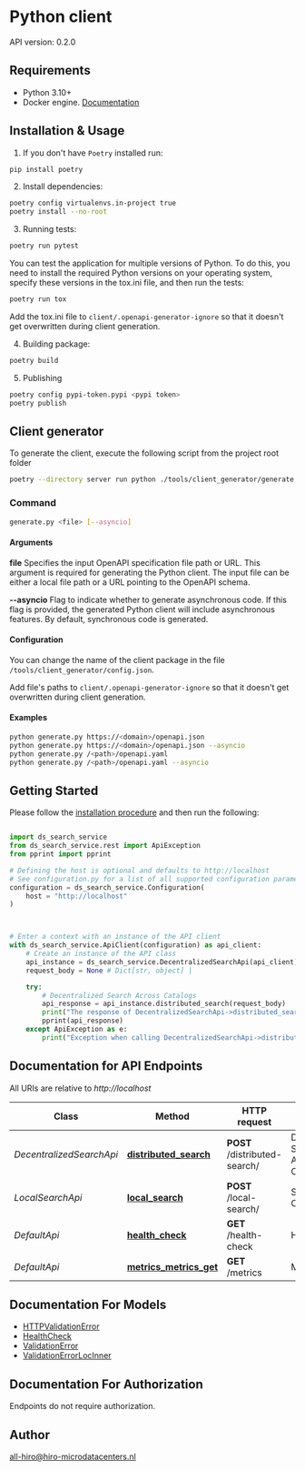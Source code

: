 # Python client
API version: 0.2.0

## Requirements

- Python 3.10+
- Docker engine. [Documentation](https://docs.docker.com/engine/install/)

## Installation & Usage

1. If you don't have `Poetry` installed run:

```bash
pip install poetry
```

2. Install dependencies:

```bash
poetry config virtualenvs.in-project true
poetry install --no-root
```

3. Running tests:

```bash
poetry run pytest
```

You can test the application for multiple versions of Python. To do this, you need to install the required Python versions on your operating system, specify these versions in the tox.ini file, and then run the tests:
```bash
poetry run tox
```
Add the tox.ini file to `client/.openapi-generator-ignore` so that it doesn't get overwritten during client generation.

4. Building package:

```bash
poetry build
```

5. Publishing
```bash
poetry config pypi-token.pypi <pypi token>
poetry publish
```

## Client generator
To generate the client, execute the following script from the project root folder
```bash
poetry --directory server run python ./tools/client_generator/generate.py ./api/openapi.yaml
```

### Command
```bash
generate.py <file> [--asyncio]
```

#### Arguments
**file**
Specifies the input OpenAPI specification file path or URL. This argument is required for generating the Python client. The input file can be either a local file path or a URL pointing to the OpenAPI schema.

**--asyncio**
Flag to indicate whether to generate asynchronous code. If this flag is provided, the generated Python client will include asynchronous features. By default, synchronous code is generated.

#### Configuration
You can change the name of the client package in the file `/tools/client_generator/config.json`.

Add file's paths to `client/.openapi-generator-ignore` so that it doesn't get overwritten during client generation.

#### Examples

```bash
python generate.py https://<domain>/openapi.json
python generate.py https://<domain>/openapi.json --asyncio
python generate.py /<path>/openapi.yaml
python generate.py /<path>/openapi.yaml --asyncio
```

## Getting Started

Please follow the [installation procedure](#installation--usage) and then run the following:

```python

import ds_search_service
from ds_search_service.rest import ApiException
from pprint import pprint

# Defining the host is optional and defaults to http://localhost
# See configuration.py for a list of all supported configuration parameters.
configuration = ds_search_service.Configuration(
    host = "http://localhost"
)



# Enter a context with an instance of the API client
with ds_search_service.ApiClient(configuration) as api_client:
    # Create an instance of the API class
    api_instance = ds_search_service.DecentralizedSearchApi(api_client)
    request_body = None # Dict[str, object] | 

    try:
        # Decentralized Search Across Catalogs
        api_response = api_instance.distributed_search(request_body)
        print("The response of DecentralizedSearchApi->distributed_search:\n")
        pprint(api_response)
    except ApiException as e:
        print("Exception when calling DecentralizedSearchApi->distributed_search: %s\n" % e)

```

## Documentation for API Endpoints

All URIs are relative to *http://localhost*

Class | Method | HTTP request | Description
------------ | ------------- | ------------- | -------------
*DecentralizedSearchApi* | [**distributed_search**](docs/DecentralizedSearchApi.md#distributed_search) | **POST** /distributed-search/ | Decentralized Search Across Catalogs
*LocalSearchApi* | [**local_search**](docs/LocalSearchApi.md#local_search) | **POST** /local-search/ | Search Local Catalog
*DefaultApi* | [**health_check**](docs/DefaultApi.md#health_check) | **GET** /health-check | Health check
*DefaultApi* | [**metrics_metrics_get**](docs/DefaultApi.md#metrics_metrics_get) | **GET** /metrics | Metrics


## Documentation For Models

 - [HTTPValidationError](docs/HTTPValidationError.md)
 - [HealthCheck](docs/HealthCheck.md)
 - [ValidationError](docs/ValidationError.md)
 - [ValidationErrorLocInner](docs/ValidationErrorLocInner.md)


<a id="documentation-for-authorization"></a>
## Documentation For Authorization

Endpoints do not require authorization.


## Author

all-hiro@hiro-microdatacenters.nl


